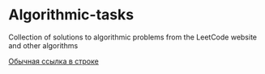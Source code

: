 # Algorithmic-tasks
Collection of solutions to algorithmic problems from the LeetCode website and other algorithms

[Обычная ссылка в строке](https://www.google.com)
